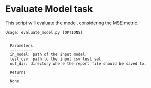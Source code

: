 # Evaluate Model task

This script will evaluate the model, considering the MSE metric.

```
Usage: evaluate_model.py [OPTIONS]


  Parameters
  ----------
  in_model: path of the input model.
  test_csv: path to the input csv test set.
  out_dir: directory where the report file should be saved to.

  Returns
  ------- 
  None

```
